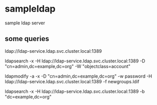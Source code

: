 # sampleldap
sample ldap server 

## some queries

ldap://ldap-service.ldap.svc.cluster.local:1389

ldapsearch -x -H ldap://ldap-service.ldap.svc.cluster.local:1389 -D "cn=admin,dc=example,dc=org" -W "objectclass=account"

ldapmodify -a -x -D "cn=admin,dc=example,dc=org" -w password -H ldap://ldap-service.ldap.svc.cluster.local:1389 -f newgroups.ldif

ldapsearch -x -H ldap://ldap-service.ldap.svc.cluster.local:1389 -b "dc=example,dc=org" 
